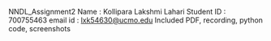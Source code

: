 NNDL_Assignment2
Name : Kollipara Lakshmi Lahari 
Student ID : 700755463 
email id : lxk54630@ucmo.edu
Included PDF, recording, python code, screenshots
